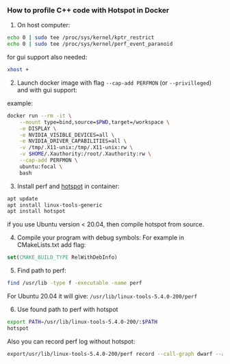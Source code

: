 ### How to profile C++ code with Hotspot in Docker

1. On host computer:
```bash
echo 0 | sudo tee /proc/sys/kernel/kptr_restrict
echo 0 | sudo tee /proc/sys/kernel/perf_event_paranoid
```
for gui support also needed:
```bash
xhost +
```
2. Launch docker image with flag `--cap-add PERFMON` (or `--privilleged`) and with gui support:

example:  
```bash
docker run --rm -it \
    --mount type=bind,source=$PWD,target=/workspace \
    -e DISPLAY \
    -e NVIDIA_VISIBLE_DEVICES=all \
    -e NVIDIA_DRIVER_CAPABILITIES=all \
    -v /tmp/.X11-unix:/tmp/.X11-unix:rw \
    -v $HOME/.Xauthority:/root/.Xauthority:rw \
    --cap-add PERFMON \
    ubuntu:focal \
    bash
```
3. Install perf and [hotspot](https://github.com/KDAB/hotspot) in container:
```bash
apt update
apt install linux-tools-generic
apt install hotspot
```
if you use Ubuntu version < 20.04, then compile hotspot from source.  

4. Compile your program with debug symbols:
For example in CMakeLists.txt add flag:  
```cmake
set(CMAKE_BUILD_TYPE RelWithDebInfo)
```

5. Find path to perf:
```bash
find /usr/lib -type f -executable -name perf
```
For Ubuntu 20.04 it will give: `/usr/lib/linux-tools-5.4.0-200/perf`

6. Use found path to perf with hotspot
```bash
export PATH=/usr/lib/linux-tools-5.4.0-200/:$PATH
hotspot
```

Also you can record perf log without hotspot:
```bash
export/usr/lib/linux-tools-5.4.0-200/perf record --call-graph dwarf --aio --sample-cpu --pid 1530143
```

